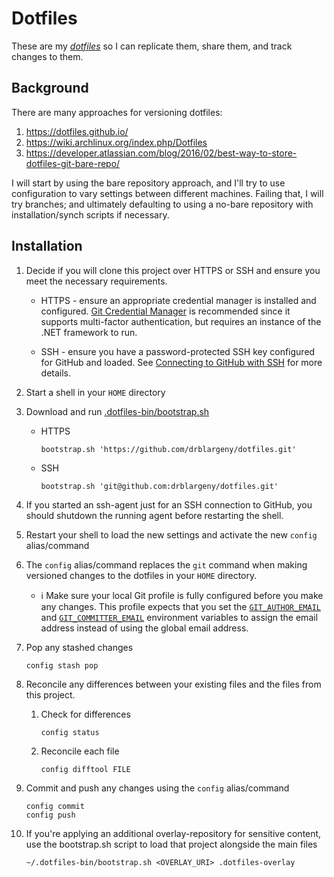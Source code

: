 # Dotfiles

These are my [*dotfiles*](https://en.wikipedia.org/wiki/Configuration_file) 
so I can replicate them, share them, and track changes to them.

## Background

There are many approaches for versioning dotfiles:
1. <https://dotfiles.github.io/>
1. <https://wiki.archlinux.org/index.php/Dotfiles>
1. <https://developer.atlassian.com/blog/2016/02/best-way-to-store-dotfiles-git-bare-repo/>

I will start by using the bare repository approach, and I'll try to use 
configuration to vary settings between different machines.  Failing that, I will 
try branches; and ultimately defaulting to using a no-bare repository with 
installation/synch scripts if necessary.

## Installation

1. Decide if you will clone this project over HTTPS or SSH and ensure you meet
    the necessary requirements.

    * HTTPS - ensure an appropriate credential manager is installed and
        configured.
        [Git Credential Manager](https://github.com/git-ecosystem/git-credential-manager)
        is recommended since it supports multi-factor authentication, but
        requires an instance of the .NET framework to run.

    * SSH - ensure you have a password-protected SSH key configured for GitHub
        and loaded. See
        [Connecting to GitHub with SSH](https://docs.github.com/en/authentication/connecting-to-github-with-ssh)
        for more details.

1. Start a shell in your `HOME` directory

1. Download and run [.dotfiles-bin/bootstrap.sh](.dotfiles-bin/bootstrap.sh)

    * HTTPS

        ```shell
        bootstrap.sh 'https://github.com/drblargeny/dotfiles.git'
        ```

    * SSH

        ```shell
        bootstrap.sh 'git@github.com:drblargeny/dotfiles.git'
        ```

1. If you started an ssh-agent just for an SSH connection to GitHub, you
    should shutdown the running agent before restarting the shell.

1. Restart your shell to load the new settings and activate the new `config`
    alias/command

1. The `config` alias/command replaces the `git` command when making versioned
    changes to the dotfiles in your `HOME` directory.

    * ℹ️ Make sure your local Git profile is fully configured before you make
        any changes.  This profile expects that you set the
        [`GIT_AUTHOR_EMAIL`](https://git-scm.com/docs/git#Documentation/git.txt-codeGITAUTHOREMAILcode)
        and
        [`GIT_COMMITTER_EMAIL`](https://git-scm.com/docs/git#Documentation/git.txt-codeGITCOMMITTEREMAILcode)
        environment variables to assign the email address instead of using the
        global email address.

1. Pop any stashed changes

    ```shell
    config stash pop
    ```

1. Reconcile any differences between your existing files and the files from
    this project.

    1. Check for differences

        ```shell
        config status
        ```

    1. Reconcile each file

        ```shell
        config difftool FILE
        ```

1. Commit and push any changes using the `config` alias/command

    ```shell
    config commit
    config push
    ```

1. If you're applying an additional overlay-repository for sensitive content,
    use the bootstrap.sh script to load that project alongside the main files

    ```shell
    ~/.dotfiles-bin/bootstrap.sh <OVERLAY_URI> .dotfiles-overlay
    ```

